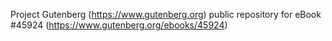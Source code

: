 Project Gutenberg (https://www.gutenberg.org) public repository for eBook #45924 (https://www.gutenberg.org/ebooks/45924)
